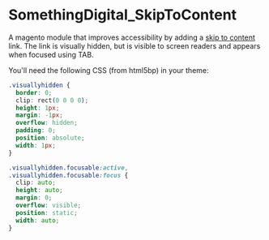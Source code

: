 # SomethingDigital_SkipToContent

A magento module that improves accessibility by adding a [skip to content](http://webaim.org/techniques/skipnav/) link. The link is visually hidden, but is visible to screen readers and appears when focused using TAB.

You'll need the following CSS (from html5bp) in your theme:
```css
.visuallyhidden {
  border: 0;
  clip: rect(0 0 0 0);
  height: 1px;
  margin: -1px;
  overflow: hidden;
  padding: 0;
  position: absolute;
  width: 1px;
}

.visuallyhidden.focusable:active,
.visuallyhidden.focusable:focus {
  clip: auto;
  height: auto;
  margin: 0;
  overflow: visible;
  position: static;
  width: auto;
}
```
